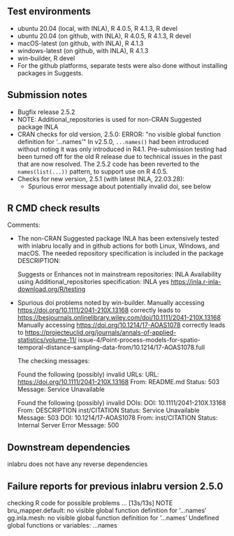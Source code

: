 ## Test environments

* ubuntu 20.04 (local, with INLA), R 4.0.5, R 4.1.3, R devel
* ubuntu 20.04 (on github, with INLA), R 4.0.5, R 4.1.3, R devel
* macOS-latest (on github, with INLA), R 4.1.3
* windows-latest (on github, with INLA), R 4.1.3
* win-builder, R devel
* For the github platforms, separate tests were also
  done without installing packages in Suggests.

## Submission notes

* Bugfix release 2.5.2
* NOTE: Additional_repositories is used for non-CRAN Suggested package INLA
* CRAN checks for old version, 2.5.0:
  ERROR: "no visible global function definition for ‘...names’"
  In v2.5.0, `...names()` had been introduced without noting it was only
  introduced in R4.1. Pre-submission testing had been turned off for the
  old R release due to technical issues in the past that are now resolved.
  The 2.5.2 code has been reverted to the `names(list(...))` pattern,
  to support use on R 4.0.5.
* Checks for new version, 2.5.1 (with latest INLA, 22.03.28):
  - Spurious error message about potentially invalid doi, see below

## R CMD check results

Comments:

* The non-CRAN Suggested package INLA has been extensively tested with inlabru
  locally and in github actions for both Linux, Windows, and macOS.
  The needed repository specification is included in the package DESCRIPTION:

  Suggests or Enhances not in mainstream repositories:
    INLA
  Availability using Additional_repositories specification:
    INLA   yes   https://inla.r-inla-download.org/R/testing
    
* Spurious doi problems noted by win-builder.
  Manually accessing https://doi.org/10.1111/2041-210X.13168 correctly leads to
  https://besjournals.onlinelibrary.wiley.com/doi/10.1111/2041-210X.13168
  Manually accessing https://doi.org/10.1214/17-AOAS1078 correctly leads to
  https://projecteuclid.org/journals/annals-of-applied-statistics/volume-11/
    issue-4/Point-process-models-for-spatio-temporal-distance-sampling-data-from/10.1214/17-AOAS1078.full

  The checking messages:
  
  Found the following (possibly) invalid URLs:
  URL: https://doi.org/10.1111/2041-210X.13168
    From: README.md
    Status: 503
    Message: Service Unavailable

  Found the following (possibly) invalid DOIs:
  DOI: 10.1111/2041-210X.13168
    From: DESCRIPTION
          inst/CITATION
    Status: Service Unavailable
    Message: 503
  DOI: 10.1214/17-AOAS1078
    From: inst/CITATION
    Status: Internal Server Error
    Message: 500


## Downstream dependencies

inlabru does not have any reverse dependencies

## Failure reports for previous inlabru version 2.5.0

checking R code for possible problems ... [13s/13s] NOTE
bru_mapper.default: no visible global function definition for
  ‘...names’
gg.inla.mesh: no visible global function definition for ‘...names’
Undefined global functions or variables:
  ...names
